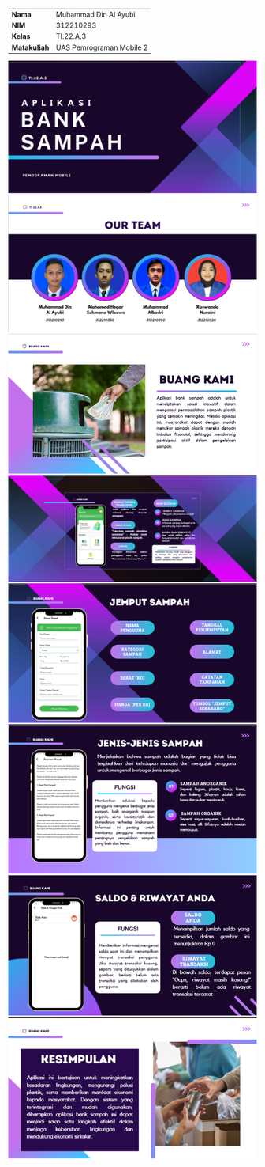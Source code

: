 |  | |
| ----------- | ----------- |
| <b> Nama     | Muhammad Din Al Ayubi       |
| <b> NIM     | 312210293       |
| <b> Kelas   | TI.22.A.3        |
| <b> Matakuliah   | UAS Pemrograman Mobile 2      |

![img](mobile2/1.png)
![img](mobile2/2.png)
![img](mobile2/3.png)
![img](mobile2/4.png)
![img](mobile2/5.png)
![img](mobile2/6.png)
![img](mobile2/7.png)
![img](mobile2/8.png)